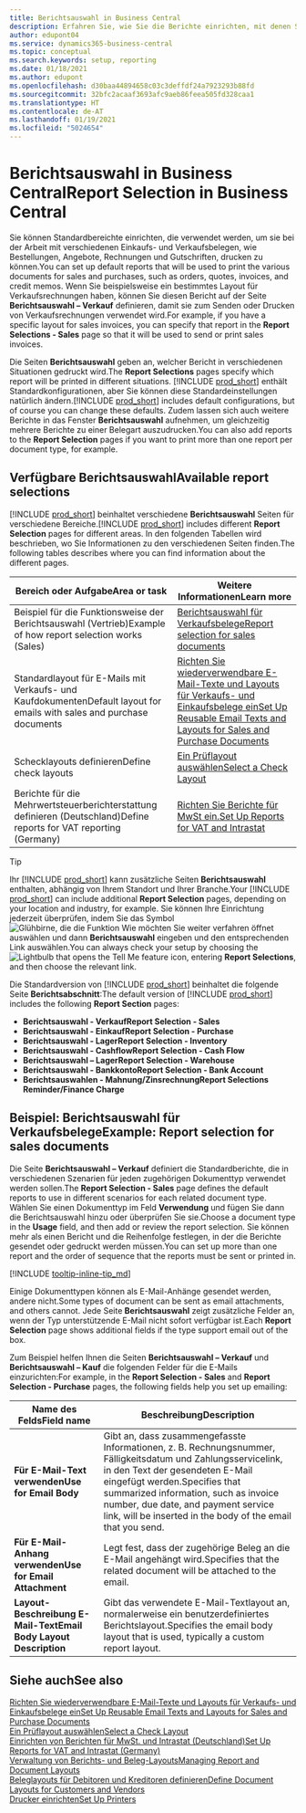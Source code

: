 ```yaml
---
title: Berichtsauswahl in Business Central
description: Erfahren Sie, wie Sie die Berichte einrichten, mit denen Sie verschiedene Arten von Dokumenten in Business Central drucken.
author: edupont04
ms.service: dynamics365-business-central
ms.topic: conceptual
ms.search.keywords: setup, reporting
ms.date: 01/18/2021
ms.author: edupont
ms.openlocfilehash: d30baa44894658c03c3deffdf24a7923293b88fd
ms.sourcegitcommit: 32bfc2acaaf3693afc9aeb86feea505fd328caa1
ms.translationtype: HT
ms.contentlocale: de-AT
ms.lasthandoff: 01/19/2021
ms.locfileid: "5024654"
---
```

# <a name="report-selection-in-business-central"></a><span data-ttu-id="c21fe-103">Berichtsauswahl in Business Central</span><span class="sxs-lookup"><span data-stu-id="c21fe-103">Report Selection in Business Central</span></span>

<span data-ttu-id="c21fe-104">Sie können Standardbereichte einrichten, die verwendet werden, um sie bei der Arbeit mit verschiedenen Einkaufs- und Verkaufsbelegen, wie Bestellungen, Angebote, Rechnungen und Gutschriften, drucken zu können.</span><span class="sxs-lookup"><span data-stu-id="c21fe-104">You can set up default reports that will be used to print the various documents for sales and purchases, such as orders, quotes, invoices, and credit memos.</span></span> <span data-ttu-id="c21fe-105">Wenn Sie beispielsweise ein bestimmtes Layout für Verkaufsrechnungen haben, können Sie diesen Bericht auf der Seite **Berichtsauswahl – Verkauf** definieren, damit sie zum Senden oder Drucken von Verkaufsrechnungen verwendet wird.</span><span class="sxs-lookup"><span data-stu-id="c21fe-105">For example, if you have a specific layout for sales invoices, you can specify that report in the **Report Selections - Sales** page so that it will be used to send or print sales invoices.</span></span>  

<span data-ttu-id="c21fe-106">Die Seiten **Berichtsauswahl** geben an, welcher Bericht in verschiedenen Situationen gedruckt wird.</span><span class="sxs-lookup"><span data-stu-id="c21fe-106">The **Report Selections** pages specify which report will be printed in different situations.</span></span> <span data-ttu-id="c21fe-107">[!INCLUDE [prod_short](includes/prod_short.md)] enthält Standardkonfigurationen, aber Sie können diese Standardeinstellungen natürlich ändern.</span><span class="sxs-lookup"><span data-stu-id="c21fe-107">[!INCLUDE [prod_short](includes/prod_short.md)] includes default configurations, but of course you can change these defaults.</span></span> <span data-ttu-id="c21fe-108">Zudem lassen sich auch weitere Berichte in das Fenster **Berichtsauswahl** aufnehmen, um gleichzeitig mehrere Berichte zu einer Belegart auszudrucken.</span><span class="sxs-lookup"><span data-stu-id="c21fe-108">You can also add reports to the **Report Selection** pages if you want to print more than one report per document type, for example.</span></span>  

## <a name="available-report-selections"></a><span data-ttu-id="c21fe-109">Verfügbare Berichtsauswahl</span><span class="sxs-lookup"><span data-stu-id="c21fe-109">Available report selections</span></span>

<span data-ttu-id="c21fe-110">[!INCLUDE [prod_short](includes/prod_short.md)] beinhaltet verschiedene **Berichtsauswahl** Seiten für verschiedene Bereiche.</span><span class="sxs-lookup"><span data-stu-id="c21fe-110">[!INCLUDE [prod_short](includes/prod_short.md)] includes different **Report Selection** pages for different areas.</span></span> <span data-ttu-id="c21fe-111">In den folgenden Tabellen wird beschrieben, wo Sie Informationen zu den verschiedenen Seiten finden.</span><span class="sxs-lookup"><span data-stu-id="c21fe-111">The following tables describes where you can find information about the different pages.</span></span>  

|<span data-ttu-id="c21fe-112">Bereich oder Aufgabe</span><span class="sxs-lookup"><span data-stu-id="c21fe-112">Area or task</span></span>  |<span data-ttu-id="c21fe-113">Weitere Informationen</span><span class="sxs-lookup"><span data-stu-id="c21fe-113">Learn more</span></span>|
|--------------|----------|
|<span data-ttu-id="c21fe-114">Beispiel für die Funktionsweise der Berichtsauswahl (Vertrieb)</span><span class="sxs-lookup"><span data-stu-id="c21fe-114">Example of how report selection works (Sales)</span></span>|[<span data-ttu-id="c21fe-115">Berichtsauswahl für Verkaufsbelege</span><span class="sxs-lookup"><span data-stu-id="c21fe-115">Report selection for sales documents</span></span>](#example-report-selection-for-sales-documents)|
|<span data-ttu-id="c21fe-116">Standardlayout für E-Mails mit Verkaufs- und Kaufdokumenten</span><span class="sxs-lookup"><span data-stu-id="c21fe-116">Default layout for emails with sales and purchase documents</span></span>  |[<span data-ttu-id="c21fe-117">Richten Sie wiederverwendbare E-Mail-Texte und Layouts für Verkaufs- und Einkaufsbelege ein</span><span class="sxs-lookup"><span data-stu-id="c21fe-117">Set Up Reusable Email Texts and Layouts for Sales and Purchase Documents</span></span>](admin-how-setup-email.md#set-up-reusable-email-texts-and-layouts-for-sales-and-purchase-documents) |
|<span data-ttu-id="c21fe-118">Schecklayouts definieren</span><span class="sxs-lookup"><span data-stu-id="c21fe-118">Define check layouts</span></span>     |[<span data-ttu-id="c21fe-119">Ein Prüflayout auswählen</span><span class="sxs-lookup"><span data-stu-id="c21fe-119">Select a Check Layout</span></span>](finance-how-define-check-layouts.md) |
|<span data-ttu-id="c21fe-120">Berichte für die Mehrwertsteuerberichterstattung definieren (Deutschland)</span><span class="sxs-lookup"><span data-stu-id="c21fe-120">Define reports for VAT reporting (Germany)</span></span>|[<span data-ttu-id="c21fe-121">Richten Sie Berichte für MwSt ein.</span><span class="sxs-lookup"><span data-stu-id="c21fe-121">Set Up Reports for VAT and Intrastat</span></span>](LocalFunctionality/Germany/how-to-set-up-reports-for-vat-and-intrastat.md) |

> [!TIP]
> <span data-ttu-id="c21fe-122">Ihr [!INCLUDE [prod_short](includes/prod_short.md)] kann zusätzliche Seiten **Berichtsauswahl** enthalten, abhängig von Ihrem Standort und Ihrer Branche.</span><span class="sxs-lookup"><span data-stu-id="c21fe-122">Your [!INCLUDE [prod_short](includes/prod_short.md)] can include additional **Report Selection** pages, depending on your location and industry, for example.</span></span> <span data-ttu-id="c21fe-123">Sie können Ihre Einrichtung jederzeit überprüfen, indem Sie das Symbol ![Glühbirne, die die Funktion Wie möchten Sie weiter verfahren öffnet](media/ui-search/search_small.png "Tell me-Funktion") auswählen und dann **Berichtsauswahl** eingeben und den entsprechenden Link auswählen.</span><span class="sxs-lookup"><span data-stu-id="c21fe-123">You can always check your setup by choosing the ![Lightbulb that opens the Tell Me feature](media/ui-search/search_small.png "Tell me what you want to do") icon, entering **Report Selections**, and then choose the relevant link.</span></span>

<span data-ttu-id="c21fe-124">Die Standardversion von [!INCLUDE [prod_short](includes/prod_short.md)] beinhaltet die folgende Seite **Berichtsabschnitt**:</span><span class="sxs-lookup"><span data-stu-id="c21fe-124">The default version of [!INCLUDE [prod_short](includes/prod_short.md)] includes the following **Report Section** pages:</span></span>

* <span data-ttu-id="c21fe-125">**Berichtsauswahl - Verkauf**</span><span class="sxs-lookup"><span data-stu-id="c21fe-125">**Report Selection - Sales**</span></span>  
* <span data-ttu-id="c21fe-126">**Berichtsauswahl - Einkauf**</span><span class="sxs-lookup"><span data-stu-id="c21fe-126">**Report Selection - Purchase**</span></span>  
* <span data-ttu-id="c21fe-127">**Berichtsauswahl - Lager**</span><span class="sxs-lookup"><span data-stu-id="c21fe-127">**Report Selection - Inventory**</span></span>  
* <span data-ttu-id="c21fe-128">**Berichtsauswahl - Cashflow**</span><span class="sxs-lookup"><span data-stu-id="c21fe-128">**Report Selection - Cash Flow**</span></span>  
* <span data-ttu-id="c21fe-129">**Berichtsauswahl – Lager**</span><span class="sxs-lookup"><span data-stu-id="c21fe-129">**Report Selection - Warehouse**</span></span>  
* <span data-ttu-id="c21fe-130">**Berichtsauswahl - Bankkonto**</span><span class="sxs-lookup"><span data-stu-id="c21fe-130">**Report Selection - Bank Account**</span></span>  
* <span data-ttu-id="c21fe-131">**Berichtsauswahlen - Mahnung/Zinsrechnung**</span><span class="sxs-lookup"><span data-stu-id="c21fe-131">**Report Selections Reminder/Finance Charge**</span></span>  

## <a name="example-report-selection-for-sales-documents"></a><span data-ttu-id="c21fe-132">Beispiel: Berichtsauswahl für Verkaufsbelege</span><span class="sxs-lookup"><span data-stu-id="c21fe-132">Example: Report selection for sales documents</span></span>

<span data-ttu-id="c21fe-133">Die Seite **Berichtsauswahl – Verkauf** definiert die Standardberichte, die in verschiedenen Szenarien für jeden zugehörigen Dokumenttyp verwendet werden sollen.</span><span class="sxs-lookup"><span data-stu-id="c21fe-133">The **Report Selection - Sales** page defines the default reports to use in different scenarios for each related document type.</span></span> <span data-ttu-id="c21fe-134">Wählen Sie einen Dokumenttyp im Feld **Verwendung** und fügen Sie dann die Berichtsauswahl hinzu oder überprüfen Sie sie.</span><span class="sxs-lookup"><span data-stu-id="c21fe-134">Choose a document type in the **Usage** field, and then add or review the report selection.</span></span> <span data-ttu-id="c21fe-135">Sie können mehr als einen Bericht und die Reihenfolge festlegen, in der die Berichte gesendet oder gedruckt werden müssen.</span><span class="sxs-lookup"><span data-stu-id="c21fe-135">You can set up more than one report and the order of sequence that the reports must be sent or printed in.</span></span>  

[!INCLUDE [tooltip-inline-tip_md](includes/tooltip-inline-tip_md.md)]

<span data-ttu-id="c21fe-136">Einige Dokumenttypen können als E-Mail-Anhänge gesendet werden, andere nicht.</span><span class="sxs-lookup"><span data-stu-id="c21fe-136">Some types of document can be sent as email attachments, and others cannot.</span></span> <span data-ttu-id="c21fe-137">Jede Seite **Berichtsauswahl** zeigt zusätzliche Felder an, wenn der Typ unterstützende E-Mail nicht sofort verfügbar ist.</span><span class="sxs-lookup"><span data-stu-id="c21fe-137">Each **Report Selection** page shows additional fields if the type support email out of the box.</span></span>  

<span data-ttu-id="c21fe-138">Zum Beispiel helfen Ihnen die Seiten **Berichtsauswahl – Verkauf** und **Berichtsauswahl – Kauf** die folgenden Felder für die E-Mails einzurichten:</span><span class="sxs-lookup"><span data-stu-id="c21fe-138">For example, in the **Report Selection - Sales** and **Report Selection - Purchase** pages, the following fields help you set up emailing:</span></span>

|<span data-ttu-id="c21fe-139">Name des Felds</span><span class="sxs-lookup"><span data-stu-id="c21fe-139">Field name</span></span> |<span data-ttu-id="c21fe-140">Beschreibung</span><span class="sxs-lookup"><span data-stu-id="c21fe-140">Description</span></span>  |
|-----------|-------------|
|<span data-ttu-id="c21fe-141">**Für E-Mail-Text verwenden**</span><span class="sxs-lookup"><span data-stu-id="c21fe-141">**Use for Email Body**</span></span>| <span data-ttu-id="c21fe-142">Gibt an, dass zusammengefasste Informationen, z. B. Rechnungsnummer, Fälligkeitsdatum und Zahlungsservicelink, in den Text der gesendeten E-Mail eingefügt werden.</span><span class="sxs-lookup"><span data-stu-id="c21fe-142">Specifies that summarized information, such as invoice number, due date, and payment service link, will be inserted in the body of the email that you send.</span></span>        |
|<span data-ttu-id="c21fe-143">**Für E-Mail-Anhang verwenden**</span><span class="sxs-lookup"><span data-stu-id="c21fe-143">**Use for Email Attachment**</span></span>| <span data-ttu-id="c21fe-144">Legt fest, dass der zugehörige Beleg an die E-Mail angehängt wird.</span><span class="sxs-lookup"><span data-stu-id="c21fe-144">Specifies that the related document will be attached to the email.</span></span>|
|<span data-ttu-id="c21fe-145">**Layout-Beschreibung E-Mail-Text**</span><span class="sxs-lookup"><span data-stu-id="c21fe-145">**Email Body Layout Description**</span></span>|<span data-ttu-id="c21fe-146">Gibt das verwendete E-Mail-Textlayout an, normalerweise ein benutzerdefiniertes Berichtslayout.</span><span class="sxs-lookup"><span data-stu-id="c21fe-146">Specifies the email body layout that is used, typically a custom report layout.</span></span> |

## <a name="see-also"></a><span data-ttu-id="c21fe-147">Siehe auch</span><span class="sxs-lookup"><span data-stu-id="c21fe-147">See also</span></span>

[<span data-ttu-id="c21fe-148">Richten Sie wiederverwendbare E-Mail-Texte und Layouts für Verkaufs- und Einkaufsbelege ein</span><span class="sxs-lookup"><span data-stu-id="c21fe-148">Set Up Reusable Email Texts and Layouts for Sales and Purchase Documents</span></span>](admin-how-setup-email.md#set-up-reusable-email-texts-and-layouts-for-sales-and-purchase-documents)  
[<span data-ttu-id="c21fe-149">Ein Prüflayout auswählen</span><span class="sxs-lookup"><span data-stu-id="c21fe-149">Select a Check Layout</span></span>](finance-how-define-check-layouts.md)  
[<span data-ttu-id="c21fe-150">Einrichten von Berichten für MwSt. und Intrastat (Deutschland)</span><span class="sxs-lookup"><span data-stu-id="c21fe-150">Set Up Reports for VAT and Intrastat (Germany)</span></span>](LocalFunctionality/Germany/how-to-set-up-reports-for-vat-and-intrastat.md)  
[<span data-ttu-id="c21fe-151">Verwaltung von Berichts- und Beleg-Layouts</span><span class="sxs-lookup"><span data-stu-id="c21fe-151">Managing Report and Document Layouts</span></span>](ui-manage-report-layouts.md)  
[<span data-ttu-id="c21fe-152">Beleglayouts für Debitoren und Kreditoren definieren</span><span class="sxs-lookup"><span data-stu-id="c21fe-152">Define Document Layouts for Customers and Vendors</span></span>](ui-define-customer-vendor-document-layouts.md)  
[<span data-ttu-id="c21fe-153">Drucker einrichten</span><span class="sxs-lookup"><span data-stu-id="c21fe-153">Set Up Printers</span></span>](ui-specify-printer-selection-reports.md)  
